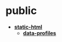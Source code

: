 <!-- generated by markdown-notes-tree -->

# public

<!-- optional markdown-notes-tree directory description starts here -->

<!-- optional markdown-notes-tree directory description ends here -->

- [**static-html**](static-html)
    - [**data-profiles**](static-html/data-profiles)

